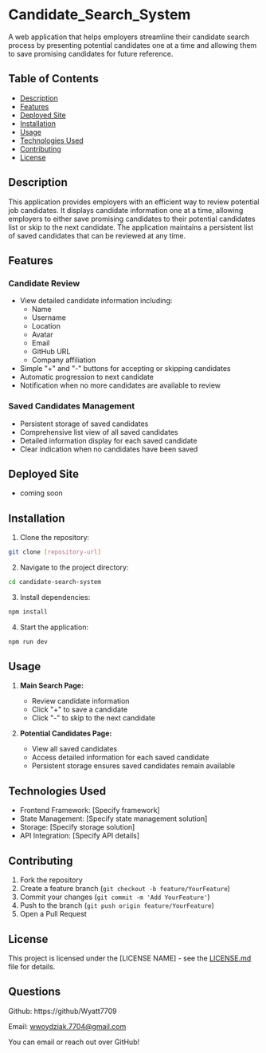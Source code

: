 # Candidate_Search_System

A web application that helps employers streamline their candidate search process by presenting potential candidates one at a time and allowing them to save promising candidates for future reference.

## Table of Contents
- [Description](#description)
- [Features](#features)
- [Deployed Site](#deployed-site)
- [Installation](#installation)
- [Usage](#usage)
- [Technologies Used](#technologies-used)
- [Contributing](#contributing)
- [License](#license)

## Description

This application provides employers with an efficient way to review potential job candidates. It displays candidate information one at a time, allowing employers to either save promising candidates to their potential candidates list or skip to the next candidate. The application maintains a persistent list of saved candidates that can be reviewed at any time.

## Features

### Candidate Review
- View detailed candidate information including:
  - Name
  - Username
  - Location
  - Avatar
  - Email
  - GitHub URL
  - Company affiliation
- Simple "+" and "-" buttons for accepting or skipping candidates
- Automatic progression to next candidate
- Notification when no more candidates are available to review

### Saved Candidates Management
- Persistent storage of saved candidates
- Comprehensive list view of all saved candidates
- Detailed information display for each saved candidate
- Clear indication when no candidates have been saved

## Deployed Site
- coming soon

## Installation

1. Clone the repository:
```bash
git clone [repository-url]
```

2. Navigate to the project directory:
```bash
cd candidate-search-system
```

3. Install dependencies:
```bash
npm install
```

4. Start the application:
```bash
npm run dev
```

## Usage

1. **Main Search Page:**
   - Review candidate information
   - Click "+" to save a candidate
   - Click "-" to skip to the next candidate

2. **Potential Candidates Page:**
   - View all saved candidates
   - Access detailed information for each saved candidate
   - Persistent storage ensures saved candidates remain available

## Technologies Used

- Frontend Framework: [Specify framework]
- State Management: [Specify state management solution]
- Storage: [Specify storage solution]
- API Integration: [Specify API details]

## Contributing

1. Fork the repository
2. Create a feature branch (`git checkout -b feature/YourFeature`)
3. Commit your changes (`git commit -m 'Add YourFeature'`)
4. Push to the branch (`git push origin feature/YourFeature`)
5. Open a Pull Request

## License

This project is licensed under the [LICENSE NAME] - see the [LICENSE.md](LICENSE.md) file for details.

## Questions
Github: https://github/Wyatt7709

Email: wwoydziak.7704@gmail.com

You can email or reach out over GitHub!